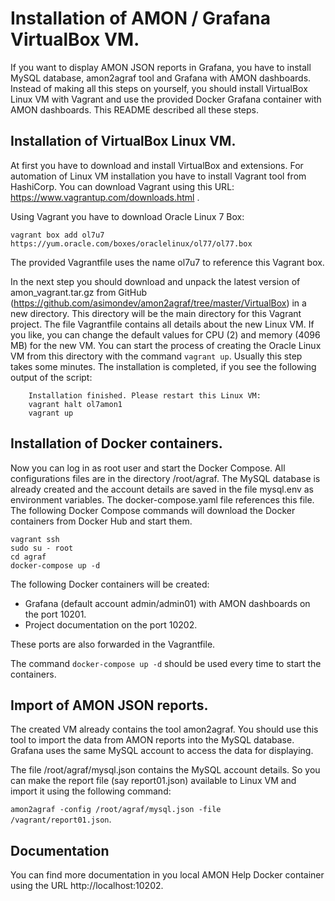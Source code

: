 # Installation of AMON / Grafana VirtualBox VM. #

If you want to display AMON JSON reports in Grafana, you have to 
install MySQL database, amon2agraf tool and Grafana with AMON 
dashboards. Instead of making all this steps on yourself, you should 
install VirtualBox Linux VM with Vagrant and use the provided Docker Grafana container with AMON dashboards. This README described all 
these steps.

## Installation of VirtualBox Linux VM. ##

At first you have to download and install VirtualBox and extensions. For 
automation of Linux VM installation you have to install Vagrant tool 
from HashiCorp. You can download Vagrant using this URL: https://www.vagrantup.com/downloads.html .

Using Vagrant you have to download Oracle Linux 7 Box:  

`vagrant box add ol7u7 https://yum.oracle.com/boxes/oraclelinux/ol77/ol77.box`

The provided Vagrantfile uses the name ol7u7 to reference this Vagrant box.

In the next step you should download and unpack the latest version of amon_vagrant.tar.gz from GitHub (https://github.com/asimondev/amon2agraf/tree/master/VirtualBox) in a new directory. This directory will be the main directory for this Vagrant project. The file Vagrantfile contains all details about the new Linux VM. If you like, you can change the default values for CPU (2) and memory (4096 MB) for the new VM. You can start the process of creating the Oracle Linux VM from this directory with the command `vagrant up`. Usually this step takes some minutes. The installation is completed, if you see the following output of the script:

```
    Installation finished. Please restart this Linux VM:
    vagrant halt ol7amon1
    vagrant up
```


## Installation of Docker containers. ##

Now you can log in as root user and start the Docker Compose. All 
configurations files are in the directory /root/agraf. The MySQL 
database is already created and the account details are saved in the 
file mysql.env as environment variables. The docker-compose.yaml file 
references this file. The following Docker Compose commands will download the Docker containers from Docker Hub and start them.

```
vagrant ssh
sudo su - root
cd agraf
docker-compose up -d
```

The following Docker containers will be created:

- Grafana (default account admin/admin01) with AMON dashboards on 
the port 10201.
- Project documentation on the port 10202.

These ports are also forwarded in the Vagrantfile.  

The command `docker-compose up -d` should be used every time to start
the containers.

## Import of AMON JSON reports. ##

The created VM already contains the tool amon2agraf. You should use 
this tool to import the data from AMON reports into the MySQL database. 
Grafana uses the same MySQL account to access the data for displaying.

The file /root/agraf/mysql.json contains the MySQL account details. So 
you can make the report file (say report01.json) available to Linux VM 
and import it using the following command:  
  
`amon2agraf -config /root/agraf/mysql.json -file /vagrant/report01.json`.

## Documentation ##

You can find more documentation in you local AMON Help Docker container 
using the URL http://localhost:10202.